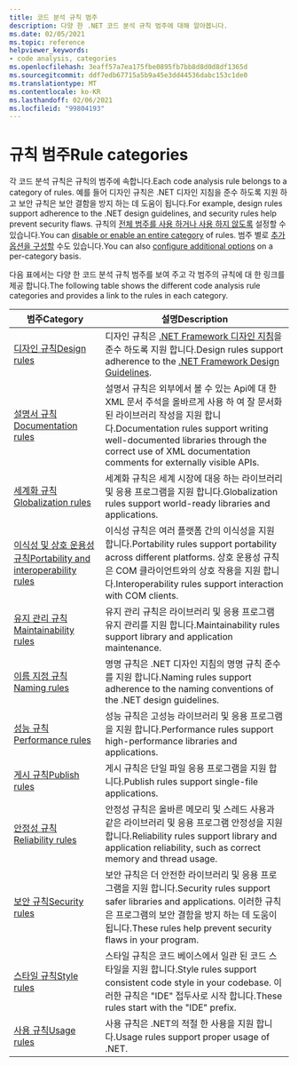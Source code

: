 ```yaml
---
title: 코드 분석 규칙 범주
description: 다양 한 .NET 코드 분석 규칙 범주에 대해 알아봅니다.
ms.date: 02/05/2021
ms.topic: reference
helpviewer_keywords:
- code analysis, categories
ms.openlocfilehash: 3eaff57a7ea175fbe0895fb7bb8d8d0d8df1365d
ms.sourcegitcommit: ddf7edb67715a5b9a45e3dd44536dabc153c1de0
ms.translationtype: MT
ms.contentlocale: ko-KR
ms.lasthandoff: 02/06/2021
ms.locfileid: "99804193"
---
```

# <a name="rule-categories"></a><span data-ttu-id="a0df3-103">규칙 범주</span><span class="sxs-lookup"><span data-stu-id="a0df3-103">Rule categories</span></span>

<span data-ttu-id="a0df3-104">각 코드 분석 규칙은 규칙의 범주에 속합니다.</span><span class="sxs-lookup"><span data-stu-id="a0df3-104">Each code analysis rule belongs to a category of rules.</span></span> <span data-ttu-id="a0df3-105">예를 들어 디자인 규칙은 .NET 디자인 지침을 준수 하도록 지원 하 고 보안 규칙은 보안 결함을 방지 하는 데 도움이 됩니다.</span><span class="sxs-lookup"><span data-stu-id="a0df3-105">For example, design rules support adherence to the .NET design guidelines, and security rules help prevent security flaws.</span></span> <span data-ttu-id="a0df3-106">규칙의 [전체 범주를 사용 하거나 사용 하지 않도록](configuration-options.md#scope) 설정할 수 있습니다.</span><span class="sxs-lookup"><span data-stu-id="a0df3-106">You can [disable or enable an entire category](configuration-options.md#scope) of rules.</span></span> <span data-ttu-id="a0df3-107">범주 별로 [추가 옵션을 구성할](code-quality-rule-options.md#category-of-rules) 수도 있습니다.</span><span class="sxs-lookup"><span data-stu-id="a0df3-107">You can also [configure additional options](code-quality-rule-options.md#category-of-rules) on a per-category basis.</span></span>

<span data-ttu-id="a0df3-108">다음 표에서는 다양 한 코드 분석 규칙 범주를 보여 주고 각 범주의 규칙에 대 한 링크를 제공 합니다.</span><span class="sxs-lookup"><span data-stu-id="a0df3-108">The following table shows the different code analysis rule categories and provides a link to the rules in each category.</span></span>

| <span data-ttu-id="a0df3-109">범주</span><span class="sxs-lookup"><span data-stu-id="a0df3-109">Category</span></span> | <span data-ttu-id="a0df3-110">설명</span><span class="sxs-lookup"><span data-stu-id="a0df3-110">Description</span></span> |
| - | - |
| [<span data-ttu-id="a0df3-111">디자인 규칙</span><span class="sxs-lookup"><span data-stu-id="a0df3-111">Design rules</span></span>](quality-rules/design-warnings.md) | <span data-ttu-id="a0df3-112">디자인 규칙은 [.NET Framework 디자인 지침](../../standard/design-guidelines/index.md)을 준수 하도록 지원 합니다.</span><span class="sxs-lookup"><span data-stu-id="a0df3-112">Design rules support adherence to the [.NET Framework Design Guidelines](../../standard/design-guidelines/index.md).</span></span> |
| [<span data-ttu-id="a0df3-113">설명서 규칙</span><span class="sxs-lookup"><span data-stu-id="a0df3-113">Documentation rules</span></span>](quality-rules/documentation-warnings.md) | <span data-ttu-id="a0df3-114">설명서 규칙은 외부에서 볼 수 있는 Api에 대 한 XML 문서 주석을 올바르게 사용 하 여 잘 문서화 된 라이브러리 작성을 지원 합니다.</span><span class="sxs-lookup"><span data-stu-id="a0df3-114">Documentation rules support writing well-documented libraries through the correct use of XML documentation comments for externally visible APIs.</span></span> |
| [<span data-ttu-id="a0df3-115">세계화 규칙</span><span class="sxs-lookup"><span data-stu-id="a0df3-115">Globalization rules</span></span>](quality-rules/globalization-warnings.md) | <span data-ttu-id="a0df3-116">세계화 규칙은 세계 시장에 대응 하는 라이브러리 및 응용 프로그램을 지원 합니다.</span><span class="sxs-lookup"><span data-stu-id="a0df3-116">Globalization rules support world-ready libraries and applications.</span></span> |
| [<span data-ttu-id="a0df3-117">이식성 및 상호 운용성 규칙</span><span class="sxs-lookup"><span data-stu-id="a0df3-117">Portability and interoperability rules</span></span>](quality-rules/interoperability-warnings.md) | <span data-ttu-id="a0df3-118">이식성 규칙은 여러 플랫폼 간의 이식성을 지원 합니다.</span><span class="sxs-lookup"><span data-stu-id="a0df3-118">Portability rules support portability across different platforms.</span></span> <span data-ttu-id="a0df3-119">상호 운용성 규칙은 COM 클라이언트와의 상호 작용을 지원 합니다.</span><span class="sxs-lookup"><span data-stu-id="a0df3-119">Interoperability rules support interaction with COM clients.</span></span> |
| [<span data-ttu-id="a0df3-120">유지 관리 규칙</span><span class="sxs-lookup"><span data-stu-id="a0df3-120">Maintainability rules</span></span>](quality-rules/maintainability-warnings.md) | <span data-ttu-id="a0df3-121">유지 관리 규칙은 라이브러리 및 응용 프로그램 유지 관리를 지원 합니다.</span><span class="sxs-lookup"><span data-stu-id="a0df3-121">Maintainability rules support library and application maintenance.</span></span> |
| [<span data-ttu-id="a0df3-122">이름 지정 규칙</span><span class="sxs-lookup"><span data-stu-id="a0df3-122">Naming rules</span></span>](quality-rules/naming-warnings.md) | <span data-ttu-id="a0df3-123">명명 규칙은 .NET 디자인 지침의 명명 규칙 준수를 지원 합니다.</span><span class="sxs-lookup"><span data-stu-id="a0df3-123">Naming rules support adherence to the naming conventions of the .NET design guidelines.</span></span> |
| [<span data-ttu-id="a0df3-124">성능 규칙</span><span class="sxs-lookup"><span data-stu-id="a0df3-124">Performance rules</span></span>](quality-rules/performance-warnings.md) | <span data-ttu-id="a0df3-125">성능 규칙은 고성능 라이브러리 및 응용 프로그램을 지원 합니다.</span><span class="sxs-lookup"><span data-stu-id="a0df3-125">Performance rules support high-performance libraries and applications.</span></span> |
| [<span data-ttu-id="a0df3-126">게시 규칙</span><span class="sxs-lookup"><span data-stu-id="a0df3-126">Publish rules</span></span>](quality-rules/publish-warnings.md) | <span data-ttu-id="a0df3-127">게시 규칙은 단일 파일 응용 프로그램을 지원 합니다.</span><span class="sxs-lookup"><span data-stu-id="a0df3-127">Publish rules support single-file applications.</span></span> |
| [<span data-ttu-id="a0df3-128">안정성 규칙</span><span class="sxs-lookup"><span data-stu-id="a0df3-128">Reliability rules</span></span>](quality-rules/reliability-warnings.md) | <span data-ttu-id="a0df3-129">안정성 규칙은 올바른 메모리 및 스레드 사용과 같은 라이브러리 및 응용 프로그램 안정성을 지원 합니다.</span><span class="sxs-lookup"><span data-stu-id="a0df3-129">Reliability rules support library and application reliability, such as correct memory and thread usage.</span></span> |
| [<span data-ttu-id="a0df3-130">보안 규칙</span><span class="sxs-lookup"><span data-stu-id="a0df3-130">Security rules</span></span>](quality-rules/security-warnings.md) | <span data-ttu-id="a0df3-131">보안 규칙은 더 안전한 라이브러리 및 응용 프로그램을 지원 합니다.</span><span class="sxs-lookup"><span data-stu-id="a0df3-131">Security rules support safer libraries and applications.</span></span> <span data-ttu-id="a0df3-132">이러한 규칙은 프로그램의 보안 결함을 방지 하는 데 도움이 됩니다.</span><span class="sxs-lookup"><span data-stu-id="a0df3-132">These rules help prevent security flaws in your program.</span></span> |
| [<span data-ttu-id="a0df3-133">스타일 규칙</span><span class="sxs-lookup"><span data-stu-id="a0df3-133">Style rules</span></span>](style-rules/index.md) | <span data-ttu-id="a0df3-134">스타일 규칙은 코드 베이스에서 일관 된 코드 스타일을 지원 합니다.</span><span class="sxs-lookup"><span data-stu-id="a0df3-134">Style rules support consistent code style in your codebase.</span></span> <span data-ttu-id="a0df3-135">이러한 규칙은 "IDE" 접두사로 시작 합니다.</span><span class="sxs-lookup"><span data-stu-id="a0df3-135">These rules start with the "IDE" prefix.</span></span> |
| [<span data-ttu-id="a0df3-136">사용 규칙</span><span class="sxs-lookup"><span data-stu-id="a0df3-136">Usage rules</span></span>](quality-rules/usage-warnings.md) | <span data-ttu-id="a0df3-137">사용 규칙은 .NET의 적절 한 사용을 지원 합니다.</span><span class="sxs-lookup"><span data-stu-id="a0df3-137">Usage rules support proper usage of .NET.</span></span> |
